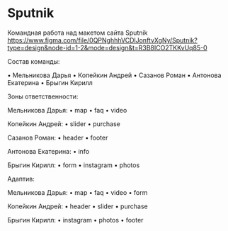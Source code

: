 # Sputnik
Командная работа над макетом сайта Sputnik
https://www.figma.com/file/0QPNghhhVCDlJonftvXgNy/Sputnik?type=design&node-id=1-2&mode=design&t=R3B8ICO2TKKvUq85-0

Состав команды:

•	Мельникова Дарья
•	Копейкин Андрей
•	Сазанов Роман
•	Антонова Екатерина
•	Брыгин Кирилл

Зоны ответственности: 

Мельникова Дарья: 
•	map
•	faq
•	video

Копейкин Андрей:
•	slider
•	purchase

Сазанов Роман:
•	header
•	footer

Антонова Екатерина: 
•	info

Брыгин Кирилл:
•	form
•	instagram
•	photos

Адаптив:

Мельникова Дарья: 
•	map
•	faq
•	video
•	form

Копейкин Андрей:
•	header
•	slider
•	purchase

Брыгин Кирилл:
•	instagram
•	photos
•	footer